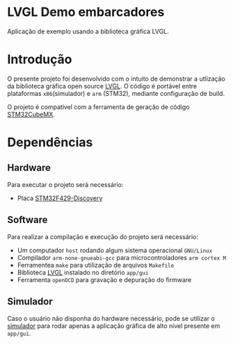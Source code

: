 # LVGL Demo embarcadores
Aplicação de exemplo usando a biblioteca gráfica LVGL.

# Introdução
O presente projeto foi desenvolvido com o intuito de demonstrar a utlização da biblioteca gráfica open source [LVGL](https://github.com/lvgl/lvgl). O código é portável entre plataformas `x86`(simulador) e `arm` (STM32), mediante configuração de build.

O projeto é compatível com a ferramenta de geração de código [STM32CubeMX](https://www.st.com/en/development-tools/stm32cubemx.html).


# Dependências
## Hardware
Para executar o projeto será necessário:
- Placa [STM32F429-Discovery](https://www.st.com/en/evaluation-tools/32f429idiscovery.html)

## Software
Para realizar a compilação e execução do projeto será necessário:
- Um computador `host` rodando algum sistema operacional `GNU/Linux`
- Compilador `arm-none-gnueabi-gcc` para microcontroladores `arm cortex M`
- Ferramentea `make` para utilização de arquivos `Makefile`
- Biblioteca [LVGL](https://github.com/lvgl/lvgl) instalado no diretório `app/gui`
- Ferramenta `openOCD` para gravação e depuração do firmware

## Simulador
Caso o usuário não disponha do hardware necessário, pode se utilizar o [simulador](https://github.com/lvgl/lv_sim_eclipse_sdl) para rodar apenas a aplicação gráfica de alto nível presente em `app/gui`.
